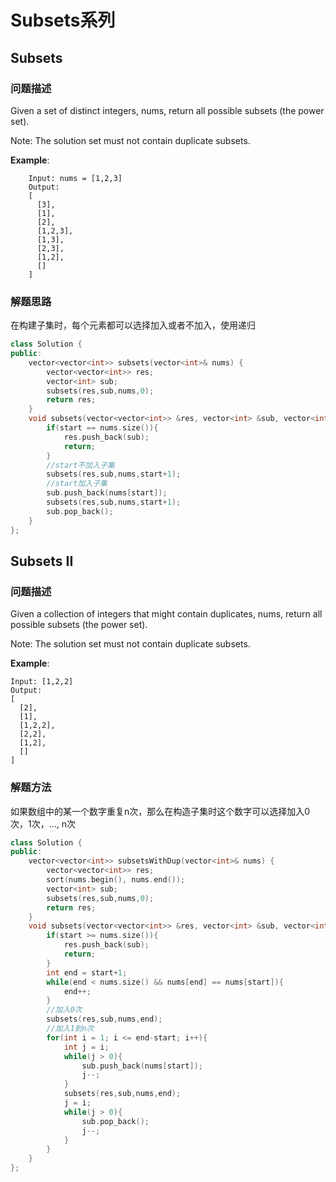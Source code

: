 # Subsets系列
## Subsets
### 问题描述
Given a set of distinct integers, nums, return all possible subsets (the power set).

Note: The solution set must not contain duplicate subsets.

**Example**:

        Input: nums = [1,2,3]
        Output:
        [
          [3],
          [1],
          [2],
          [1,2,3],
          [1,3],
          [2,3],
          [1,2],
          []
        ]

### 解题思路

在构建子集时，每个元素都可以选择加入或者不加入，使用递归

```c++
class Solution {
public:
    vector<vector<int>> subsets(vector<int>& nums) {
        vector<vector<int>> res;
        vector<int> sub;
        subsets(res,sub,nums,0);
        return res;
    }
    void subsets(vector<vector<int>> &res, vector<int> &sub, vector<int> nums, int start){
        if(start == nums.size()){
            res.push_back(sub);
            return;
        }
        //start不加入子集
        subsets(res,sub,nums,start+1);
        //start加入子集
        sub.push_back(nums[start]);
        subsets(res,sub,nums,start+1);
        sub.pop_back();
    }
};
```

## Subsets II
### 问题描述
Given a collection of integers that might contain duplicates, nums, return all possible subsets (the power set).

Note: The solution set must not contain duplicate subsets.

**Example**:

    Input: [1,2,2]
    Output:
    [
      [2],
      [1],
      [1,2,2],
      [2,2],
      [1,2],
      []
    ]

### 解题方法
如果数组中的某一个数字重复n次，那么在构造子集时这个数字可以选择加入0次，1次，..., n次

```c++
class Solution {
public:
    vector<vector<int>> subsetsWithDup(vector<int>& nums) {
        vector<vector<int>> res;
        sort(nums.begin(), nums.end());
        vector<int> sub;
        subsets(res,sub,nums,0);
        return res;
    }
    void subsets(vector<vector<int>> &res, vector<int> &sub, vector<int> nums, int start){
        if(start >= nums.size()){
            res.push_back(sub);
            return;
        }
        int end = start+1;
        while(end < nums.size() && nums[end] == nums[start]){
            end++;
        }
        //加入0次
        subsets(res,sub,nums,end);
        //加入1到n次
        for(int i = 1; i <= end-start; i++){
            int j = i;
            while(j > 0){
                sub.push_back(nums[start]);
                j--;
            }
            subsets(res,sub,nums,end);
            j = i;
            while(j > 0){
                sub.pop_back();
                j--;
            }
        }
    }
};
```